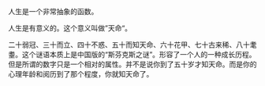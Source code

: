 人生是一个非常抽象的函数。

人生是有意义的。这个意义叫做”天命“。

二十弱冠、三十而立、四十不惑、五十而知天命、六十花甲、七十古来稀、八十耄耋。这个谜语本质上是中国版的“斯芬克斯之谜”。形容了一个人的一种成长历程。但是所谓的数字只是一个相对的属性。并不是说你到了五十岁才知天命。而是你的心理年龄和阅历到了那个程度，你就知天命了。

